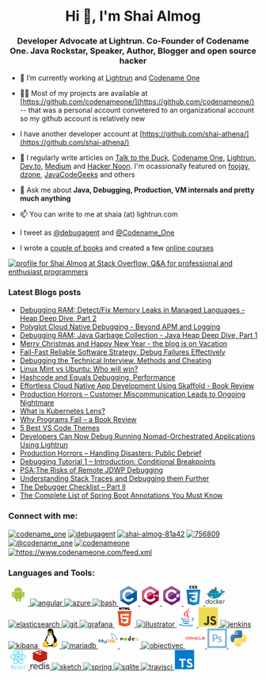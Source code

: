 <h1 align="center">Hi 👋, I'm Shai Almog</h1>
<h3 align="center">Developer Advocate at Lightrun. Co-Founder of Codename One. Java Rockstar, Speaker, Author, Blogger and open source hacker</h3>

- 🔭 I’m currently working at [Lightrun](https://lightrun.com/) and [Codename One](https://www.codenameone.com/)

- 👨‍💻 Most of my projects are available at [https://github.com/codenameone/](https://github.com/codenameone/) -- that was a personal account convetered to an organizational account so my github account is relatively new

- I have another developer account at [https://github.com/shai-athena/](https://github.com/shai-athena/)

- 📝 I regularly write articles on [Talk to the Duck](https://talktotheduck.dev/), [Codename One](https://www.codenameone.com/blog), [Lightrun](https://lightrun.com/blog/), [Dev.to](https://dev.to/codename_one/), [Medium](https://medium.com/@Codename_One) and [Hacker Noon](https://hackernoon.com/u/Codename_One). I'm ocassionally featured on [foojay](https://foojay.io/), [dzone](https://dzone.com/users/308/sa74997.html), [JavaCodeGeeks](https://www.javacodegeeks.com/user/shai.almog?profiletab=posts) and others

- 💬 Ask me about **Java, Debugging, Production, VM internals and pretty much anything**

- 📫 You can write to me at shaia (at) lightrun.com

- I tweet as [@debugagent](https://twitter.com/debugagent) and [@Codename_One](https://twitter.com/Codename_One)

- I wrote a [couple of books](https://www.goodreads.com/author/list/15647322.Shai_Almog) and created a few [online courses](https://codenameone.teachable.com/)

<a href="https://stackoverflow.com/users/756809/shai-almog"><img src="https://stackoverflow.com/users/flair/756809.png" width="208" height="58" alt="profile for Shai Almog at Stack Overflow, Q&amp;A for professional and enthusiast programmers" title="profile for Shai Almog at Stack Overflow, Q&amp;A for professional and enthusiast programmers"></a>

### Latest Blogs posts
<!-- BLOG-POST-LIST:START -->
- [Debugging RAM: Detect/Fix Memory Leaks in Managed Languages - Heap Deep Dive, Part 2](https://talktotheduck.dev/debugging-ram-detectfix-memory-leaks-in-managed-languages-heap-deep-dive-part-2)
- [Polyglot Cloud Native Debugging - Beyond APM and Logging](https://talktotheduck.dev/polyglot-cloud-native-debugging-beyond-apm-and-logging)
- [Debugging RAM: Java Garbage Collection - Java Heap Deep Dive, Part 1](https://talktotheduck.dev/debugging-ram-java-garbage-collection-java-heap-deep-dive-part-1)
- [Merry Christmas and Happy New Year - the blog is on Vacation](https://talktotheduck.dev/merry-christmas-and-happy-new-year-the-blog-is-on-vacation)
- [Fail-Fast Reliable Software Strategy. Debug Failures Effectively](https://talktotheduck.dev/fail-fast-reliable-software-strategy-debug-failures-effectively)
- [Debugging the Technical Interview. Methods and Cheating](https://talktotheduck.dev/debugging-the-technical-interview-methods-and-cheating)
- [Linux Mint vs Ubuntu: Who will win?](https://lightrun.com/best-practices/comparing-linux-mint-and-ubuntu/)
- [Hashcode and Equals Debugging, Performance](https://talktotheduck.dev/hashcode-and-equals-debugging-performance)
- [Effortless Cloud Native App Development Using Skaffold - Book Review](https://talktotheduck.dev/cloud-native-skaffold-book-review)
- [Production Horrors – Customer Miscommunication Leads to Ongoing Nightmare](https://talktotheduck.dev/production-horrors-customer-miscommunication-leads-to-ongoing-nightmare)
- [What is Kubernetes Lens?](https://lightrun.com/dev-tools/what-is-kubernetes-lens/)
- [Why Programs Fail – a Book Review](https://talktotheduck.dev/why-programs-fail-a-book-review)
- [5 Best VS Code Themes](https://lightrun.com/dev-tools/5-best-vs-code-themes/)
- [Developers Can Now Debug Running Nomad-Orchestrated Applications Using Lightrun](https://lightrun.com/blog/hashicorp-nomad-lightrun-driver/)
- [Production Horrors – Handling Disasters: Public Debrief](https://talktotheduck.dev/production-horrors-handling-disasters-public-debrief)
- [Debugging Tutorial 1 – Introduction: Conditional Breakpoints](https://talktotheduck.dev/debugging-tutorial-1-introduction-conditional-breakpoints)
- [PSA:The Risks of Remote JDWP Debugging](https://talktotheduck.dev/psa-the-risks-of-remote-jdwp-debugging)
- [Understanding Stack Traces and Debugging them Further](https://talktotheduck.dev/understanding-stack-traces-and-debugging-them-further)
- [The Debugger Checklist – Part II](https://talktotheduck.dev/the-debugger-checklist-part-ii)
- [The Complete List of Spring Boot Annotations You Must Know](https://lightrun.com/java/the-complete-list-of-spring-boot-annotations-you-must-know/)
<!-- BLOG-POST-LIST:END -->

<h3 align="left">Connect with me:</h3>
<p align="left">
<a href="https://dev.to/codename_one" target="blank"><img align="center" src="https://cdn.jsdelivr.net/npm/simple-icons@3.0.1/icons/dev-dot-to.svg" alt="codename_one" height="30" width="40" /></a>
<a href="https://twitter.com/debugagent" target="blank"><img align="center" src="https://raw.githubusercontent.com/rahuldkjain/github-profile-readme-generator/master/src/images/icons/Social/twitter.svg" alt="debugagent" height="30" width="40" /></a>
<a href="https://linkedin.com/in/shai-almog-81a42" target="blank"><img align="center" src="https://raw.githubusercontent.com/rahuldkjain/github-profile-readme-generator/master/src/images/icons/Social/linked-in-alt.svg" alt="shai-almog-81a42" height="30" width="40" /></a>
<a href="https://stackoverflow.com/users/756809" target="blank"><img align="center" src="https://raw.githubusercontent.com/rahuldkjain/github-profile-readme-generator/master/src/images/icons/Social/stack-overflow.svg" alt="756809" height="30" width="40" /></a>
<a href="https://medium.com/@codename_one" target="blank"><img align="center" src="https://raw.githubusercontent.com/rahuldkjain/github-profile-readme-generator/master/src/images/icons/Social/medium.svg" alt="@codename_one" height="30" width="40" /></a>
<a href="https://www.youtube.com/c/codenameone" target="blank"><img align="center" src="https://raw.githubusercontent.com/rahuldkjain/github-profile-readme-generator/master/src/images/icons/Social/youtube.svg" alt="codenameone" height="30" width="40" /></a>
<a href="/https://www.codenameone.com/feed.xml" target="blank"><img align="center" src="https://raw.githubusercontent.com/rahuldkjain/github-profile-readme-generator/master/src/images/icons/Social/rss.svg" alt="https://www.codenameone.com/feed.xml" height="30" width="40" /></a>
</p>

<h3 align="left">Languages and Tools:</h3>
<p align="left"> <a href="https://developer.android.com" target="_blank"> <img src="https://raw.githubusercontent.com/devicons/devicon/master/icons/android/android-original-wordmark.svg" alt="android" width="40" height="40"/> </a> <a href="https://angular.io" target="_blank"> <img src="https://angular.io/assets/images/logos/angular/angular.svg" alt="angular" width="40" height="40"/> </a> <a href="https://azure.microsoft.com/en-in/" target="_blank"> <img src="https://www.vectorlogo.zone/logos/microsoft_azure/microsoft_azure-icon.svg" alt="azure" width="40" height="40"/> </a> <a href="https://www.gnu.org/software/bash/" target="_blank"> <img src="https://www.vectorlogo.zone/logos/gnu_bash/gnu_bash-icon.svg" alt="bash" width="40" height="40"/> </a> <a href="https://www.cprogramming.com/" target="_blank"> <img src="https://raw.githubusercontent.com/devicons/devicon/master/icons/c/c-original.svg" alt="c" width="40" height="40"/> </a> <a href="https://www.w3schools.com/cpp/" target="_blank"> <img src="https://raw.githubusercontent.com/devicons/devicon/master/icons/cplusplus/cplusplus-original.svg" alt="cplusplus" width="40" height="40"/> </a> <a href="https://www.w3schools.com/cs/" target="_blank"> <img src="https://raw.githubusercontent.com/devicons/devicon/master/icons/csharp/csharp-original.svg" alt="csharp" width="40" height="40"/> </a> <a href="https://www.w3schools.com/css/" target="_blank"> <img src="https://raw.githubusercontent.com/devicons/devicon/master/icons/css3/css3-original-wordmark.svg" alt="css3" width="40" height="40"/> </a> <a href="https://www.docker.com/" target="_blank"> <img src="https://raw.githubusercontent.com/devicons/devicon/master/icons/docker/docker-original-wordmark.svg" alt="docker" width="40" height="40"/> </a> <a href="https://www.elastic.co" target="_blank"> <img src="https://www.vectorlogo.zone/logos/elastic/elastic-icon.svg" alt="elasticsearch" width="40" height="40"/> </a> <a href="https://git-scm.com/" target="_blank"> <img src="https://www.vectorlogo.zone/logos/git-scm/git-scm-icon.svg" alt="git" width="40" height="40"/> </a> <a href="https://grafana.com" target="_blank"> <img src="https://www.vectorlogo.zone/logos/grafana/grafana-icon.svg" alt="grafana" width="40" height="40"/> </a> <a href="https://www.w3.org/html/" target="_blank"> <img src="https://raw.githubusercontent.com/devicons/devicon/master/icons/html5/html5-original-wordmark.svg" alt="html5" width="40" height="40"/> </a> <a href="https://www.adobe.com/in/products/illustrator.html" target="_blank"> <img src="https://www.vectorlogo.zone/logos/adobe_illustrator/adobe_illustrator-icon.svg" alt="illustrator" width="40" height="40"/> </a> <a href="https://www.java.com" target="_blank"> <img src="https://raw.githubusercontent.com/devicons/devicon/master/icons/java/java-original.svg" alt="java" width="40" height="40"/> </a> <a href="https://developer.mozilla.org/en-US/docs/Web/JavaScript" target="_blank"> <img src="https://raw.githubusercontent.com/devicons/devicon/master/icons/javascript/javascript-original.svg" alt="javascript" width="40" height="40"/> </a> <a href="https://www.jenkins.io" target="_blank"> <img src="https://www.vectorlogo.zone/logos/jenkins/jenkins-icon.svg" alt="jenkins" width="40" height="40"/> </a> <a href="https://www.elastic.co/kibana" target="_blank"> <img src="https://www.vectorlogo.zone/logos/elasticco_kibana/elasticco_kibana-icon.svg" alt="kibana" width="40" height="40"/> </a> <a href="https://www.linux.org/" target="_blank"> <img src="https://raw.githubusercontent.com/devicons/devicon/master/icons/linux/linux-original.svg" alt="linux" width="40" height="40"/> </a> <a href="https://mariadb.org/" target="_blank"> <img src="https://www.vectorlogo.zone/logos/mariadb/mariadb-icon.svg" alt="mariadb" width="40" height="40"/> </a> <a href="https://www.mysql.com/" target="_blank"> <img src="https://raw.githubusercontent.com/devicons/devicon/master/icons/mysql/mysql-original-wordmark.svg" alt="mysql" width="40" height="40"/> </a> <a href="https://nodejs.org" target="_blank"> <img src="https://raw.githubusercontent.com/devicons/devicon/master/icons/nodejs/nodejs-original-wordmark.svg" alt="nodejs" width="40" height="40"/> </a> <a href="https://developer.apple.com/library/archive/documentation/Cocoa/Conceptual/ProgrammingWithObjectiveC/Introduction/Introduction.html" target="_blank"> <img src="https://www.vectorlogo.zone/logos/apple_objectivec/apple_objectivec-icon.svg" alt="objectivec" width="40" height="40"/> </a> <a href="https://www.oracle.com/" target="_blank"> <img src="https://raw.githubusercontent.com/devicons/devicon/master/icons/oracle/oracle-original.svg" alt="oracle" width="40" height="40"/> </a> <a href="https://www.photoshop.com/en" target="_blank"> <img src="https://raw.githubusercontent.com/devicons/devicon/master/icons/photoshop/photoshop-line.svg" alt="photoshop" width="40" height="40"/> </a> <a href="https://www.python.org" target="_blank"> <img src="https://raw.githubusercontent.com/devicons/devicon/master/icons/python/python-original.svg" alt="python" width="40" height="40"/> </a> <a href="https://reactjs.org/" target="_blank"> <img src="https://raw.githubusercontent.com/devicons/devicon/master/icons/react/react-original-wordmark.svg" alt="react" width="40" height="40"/> </a> <a href="https://redis.io" target="_blank"> <img src="https://raw.githubusercontent.com/devicons/devicon/master/icons/redis/redis-original-wordmark.svg" alt="redis" width="40" height="40"/> </a> <a href="https://www.sketch.com/" target="_blank"> <img src="https://www.vectorlogo.zone/logos/sketchapp/sketchapp-icon.svg" alt="sketch" width="40" height="40"/> </a> <a href="https://spring.io/" target="_blank"> <img src="https://www.vectorlogo.zone/logos/springio/springio-icon.svg" alt="spring" width="40" height="40"/> </a> <a href="https://www.sqlite.org/" target="_blank"> <img src="https://www.vectorlogo.zone/logos/sqlite/sqlite-icon.svg" alt="sqlite" width="40" height="40"/> </a> <a href="https://travis-ci.org" target="_blank"> <img src="https://www.vectorlogo.zone/logos/travis-ci/travis-ci-icon.svg" alt="travisci" width="40" height="40"/> </a> <a href="https://www.typescriptlang.org/" target="_blank"> <img src="https://raw.githubusercontent.com/devicons/devicon/master/icons/typescript/typescript-original.svg" alt="typescript" width="40" height="40"/> </a> </p>

